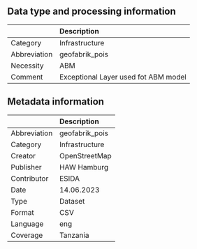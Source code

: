 ## Data type and processing information 

|              | Description                          |
|:-------------|:-------------------------------------|
| Category     | Infrastructure                       |
| Abbreviation | geofabrik_pois                       |
| Necessity    | ABM                                  |
| Comment      | Exceptional Layer used fot ABM model |

## Metadata information 

|              | Description    |
|:-------------|:---------------|
| Abbreviation | geofabrik_pois |
| Category     | Infrastructure |
| Creator      | OpenStreetMap  |
| Publisher    | HAW Hamburg    |
| Contributor  | ESIDA          |
| Date         | 14.06.2023     |
| Type         | Dataset        |
| Format       | CSV            |
| Language     | eng            |
| Coverage     | Tanzania       |